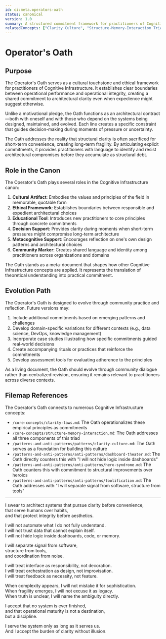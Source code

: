 ```yaml
---
id: ci:meta.operators-oath
status: canonical
version: 1.0
summary: A structured commitment framework for practitioners of Cognitive Infrastructure, establishing boundaries between operational performance and integrity. Includes commitments like 'pursue clarity before convenience,' 'not automate what is not fully understood,' and 'not hide logic inside dashboards, code, or memory.'
relatedConcepts: ["Clarity Culture", "Structure-Memory-Interaction Triad", "Clarity Laws"]
---
```


# Operator's Oath

## Purpose

The Operator's Oath serves as a cultural touchstone and ethical framework for practitioners of Cognitive Infrastructure. It establishes clear boundaries between operational performance and operational integrity, creating a shared commitment to architectural clarity even when expedience might suggest otherwise.

Unlike a motivational pledge, the Oath functions as an architectural contract—both with oneself and with those who depend on the systems being designed, maintained, and evolved. Each line creates a specific constraint that guides decision-making during moments of pressure or uncertainty.

The Oath addresses the reality that structural clarity is often sacrificed for short-term convenience, creating long-term fragility. By articulating explicit commitments, it provides practitioners with language to identify and resist architectural compromises before they accumulate as structural debt.

## Role in the Canon

The Operator's Oath plays several roles in the Cognitive Infrastructure canon:

1. **Cultural Artifact**: Embodies the values and principles of the field in memorable, quotable form
2. **Ethical Framework**: Establishes boundaries between responsible and expedient architectural choices
3. **Educational Tool**: Introduces new practitioners to core principles through concrete commitments
4. **Decision Support**: Provides clarity during moments when short-term pressures might compromise long-term architecture
5. **Metacognitive Support**: Encourages reflection on one's own design patterns and architectural choices
6. **Community Marker**: Creates shared language and identity among practitioners across organizations and domains

The Oath stands as a meta-document that shapes how other Cognitive Infrastructure concepts are applied. It represents the translation of theoretical understanding into practical commitment.

## Evolution Path

The Operator's Oath is designed to evolve through community practice and reflection. Future versions may:

1. Include additional commitments based on emerging patterns and challenges
2. Develop domain-specific variations for different contexts (e.g., data science, DevOps, knowledge management)
3. Incorporate case studies illustrating how specific commitments guided real-world decisions
4. Create accompanying rituals or practices that reinforce the commitments
5. Develop assessment tools for evaluating adherence to the principles

As a living document, the Oath should evolve through community dialogue rather than centralized revision, ensuring it remains relevant to practitioners across diverse contexts.

## Filemap References

The Operator's Oath connects to numerous Cognitive Infrastructure concepts:

- `/core-concepts/clarity-laws.md`: The Oath operationalizes these empirical principles as commitments
- `/core-concepts/structure-memory-interaction.md`: The Oath addresses all three components of this triad
- `/patterns-and-anti-patterns/patterns/clarity-culture.md`: The Oath serves as a foundation for building this culture
- `/patterns-and-anti-patterns/anti-patterns/dashboard-theater.md`: The Oath directly counters this with "I will not hide logic inside dashboards"
- `/patterns-and-anti-patterns/anti-patterns/hero-syndrome.md`: The Oath counters this with commitment to structural improvements over heroics
- `/patterns-and-anti-patterns/anti-patterns/toolification.md`: The Oath addresses with "I will separate signal from software, structure from tools"

---

I swear to architect systems that pursue clarity before convenience,  
that serve humans over habits,  
and that protect integrity before aesthetics.

I will not automate what I do not fully understand.  
I will not trust data that cannot explain itself.  
I will not hide logic inside dashboards, code, or memory.

I will separate signal from software,  
structure from tools,  
and coordination from noise.

I will treat interface as responsibility, not decoration.  
I will treat orchestration as design, not improvisation.  
I will treat feedback as necessity, not feature.

When complexity appears, I will not mistake it for sophistication.  
When fragility emerges, I will not excuse it as legacy.  
When truth is unclear, I will name the ambiguity directly.

I accept that no system is ever finished,  
and that operational maturity is not a destination,  
but a discipline.

I serve the system only as long as it serves us.  
And I accept the burden of clarity without illusion.